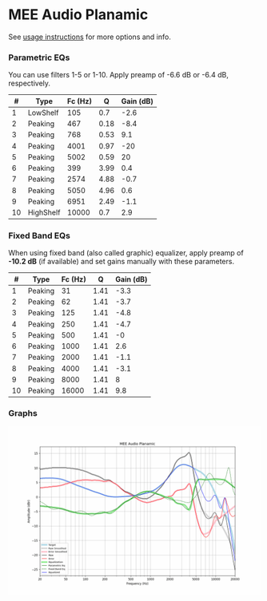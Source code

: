 # MEE Audio Planamic
See [usage instructions](https://github.com/jaakkopasanen/AutoEq#usage) for more options and info.

### Parametric EQs
You can use filters 1-5 or 1-10. Apply preamp of -6.6 dB or -6.4 dB, respectively.

|   # | Type      |   Fc (Hz) |    Q |   Gain (dB) |
|-----|-----------|-----------|------|-------------|
|   1 | LowShelf  |       105 | 0.7  |        -2.6 |
|   2 | Peaking   |       467 | 0.18 |        -8.4 |
|   3 | Peaking   |       768 | 0.53 |         9.1 |
|   4 | Peaking   |      4001 | 0.97 |       -20   |
|   5 | Peaking   |      5002 | 0.59 |        20   |
|   6 | Peaking   |       399 | 3.99 |         0.4 |
|   7 | Peaking   |      2574 | 4.88 |        -0.7 |
|   8 | Peaking   |      5050 | 4.96 |         0.6 |
|   9 | Peaking   |      6951 | 2.49 |        -1.1 |
|  10 | HighShelf |     10000 | 0.7  |         2.9 |

### Fixed Band EQs
When using fixed band (also called graphic) equalizer, apply preamp of **-10.2 dB** (if available) and set gains manually with these parameters.

|   # | Type    |   Fc (Hz) |    Q |   Gain (dB) |
|-----|---------|-----------|------|-------------|
|   1 | Peaking |        31 | 1.41 |        -3.3 |
|   2 | Peaking |        62 | 1.41 |        -3.7 |
|   3 | Peaking |       125 | 1.41 |        -4.8 |
|   4 | Peaking |       250 | 1.41 |        -4.7 |
|   5 | Peaking |       500 | 1.41 |        -0   |
|   6 | Peaking |      1000 | 1.41 |         2.6 |
|   7 | Peaking |      2000 | 1.41 |        -1.1 |
|   8 | Peaking |      4000 | 1.41 |        -3.1 |
|   9 | Peaking |      8000 | 1.41 |         8   |
|  10 | Peaking |     16000 | 1.41 |         9.8 |

### Graphs
![](./MEE%20Audio%20Planamic.png)
